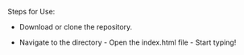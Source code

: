 Steps for Use:

- Download or clone the repository.




- Navigate to the directory - Open the index.html file - Start typing!
